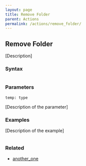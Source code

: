 ```yaml
---
layout: page
title: Remove Folder
parent: Actions
permalink: /actions/remove_folder/
---
```


## Remove Folder

[Description]

### Syntax

```js

```

### Parameters

`temp: type`

[Description of the parameter]

### Examples

[Description of the example]

```js

```

### Related

- [another_one](./another_one.md)

